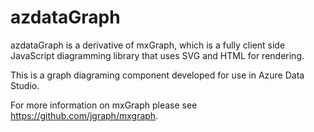 azdataGraph
=======

azdataGraph is a derivative of mxGraph, which is a fully client side JavaScript diagramming library that uses SVG and HTML for rendering.

This is a graph diagraming component developed for use in Azure Data Studio.

For more information on mxGraph please see https://github.com/jgraph/mxgraph.
